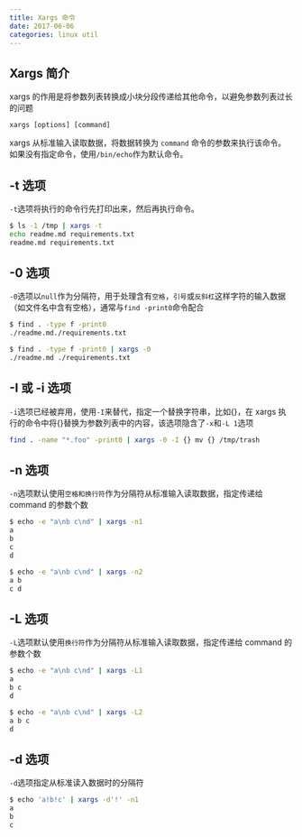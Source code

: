 ```yaml
---
title: Xargs 命令
date: 2017-06-06
categories: linux util
---
```


## Xargs 简介

xargs 的作用是将参数列表转换成小块分段传递给其他命令，以避免参数列表过长的问题

`xargs [options] [command]`

xargs 从标准输入读取数据，将数据转换为 `command` 命令的参数来执行该命令。如果没有指定命令，使用`/bin/echo`作为默认命令。

## -t 选项

`-t`选项将执行的命令行先打印出来，然后再执行命令。

```zsh
$ ls -1 /tmp | xargs -t
echo readme.md requirements.txt
readme.md requirements.txt
```

## -0 选项

`-0`选项以`null`作为分隔符，用于处理含有`空格`，`引号`或`反斜杠`这样字符的输入数据（如文件名中含有空格），通常与`find -print0`命令配合

```zsh
$ find . -type f -print0
./readme.md./requirements.txt

$ find . -type f -print0 | xargs -0
./readme.md ./requirements.txt
```

## -I 或 -i 选项

`-i`选项已经被弃用，使用`-I`来替代，指定一个替换字符串，比如{}，在 xargs 执行的命令中将{}替换为参数列表中的内容，该选项隐含了`-x`和`-L 1`选项

```zsh
find . -name "*.foo" -print0 | xargs -0 -I {} mv {} /tmp/trash
```

## -n 选项

`-n`选项默认使用`空格和换行符`作为分隔符从标准输入读取数据，指定传递给 command 的参数个数

```zsh
$ echo -e "a\nb c\nd" | xargs -n1
a
b
c
d

$ echo -e "a\nb c\nd" | xargs -n2
a b
c d
```

## -L 选项

`-L`选项默认使用`换行符`作为分隔符从标准输入读取数据，指定传递给 command 的参数个数

```zsh
$ echo -e "a\nb c\nd" | xargs -L1
a
b c
d

$ echo -e "a\nb c\nd" | xargs -L2
a b c
d
```

## -d 选项

`-d`选项指定从标准读入数据时的分隔符

```zsh
$ echo 'a!b!c' | xargs -d'!' -n1
a
b
c
```